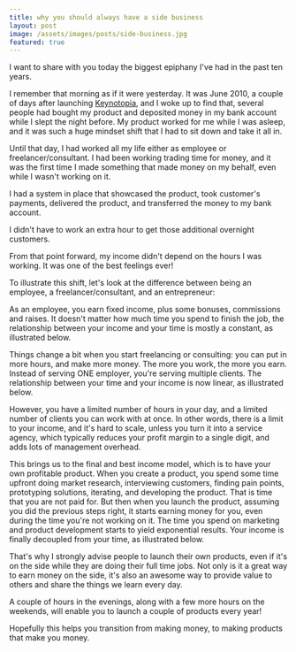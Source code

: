```yaml
---
title: why you should always have a side business
layout: post
image: /assets/images/posts/side-business.jpg
featured: true
---
```


I want to share with you today the biggest epiphany I've had in the past ten years.

I remember that morning as if it were yesterday. It was June 2010, a couple of days after launching <a href="http://keynotopia.com" target="_blank">Keynotopia</a>, and I woke up to find that, several people had bought my product and deposited money in my bank account while I slept the night before. My product worked for me while I was asleep, and it was such a huge mindset shift that I had to sit down and take it all in.

Until that day, I had worked all my life either as employee or freelancer/consultant. I had been working trading time for money, and it was the first time I made something that made money on my behalf, even while I wasn't working on it.

I had a system in place that showcased the product, took customer's payments, delivered the product, and transferred the money to my bank account.

I didn't have to work an extra hour to get those additional overnight customers.

From that point forward, my income didn't depend on the hours I was working. It was one of the best feelings ever!

To illustrate this shift, let's look at the difference between being an employee, a freelancer/consultant, and an entrepreneur:

As an employee, you earn fixed income, plus some bonuses, commissions and raises. It doesn't matter how much time you spend to finish the job, the relationship between your income and your time is mostly a constant, as illustrated below.

<amp-img width="375" height="294" layout="responsive" src="/assets/images/posts/fixed-income.png"></amp-img>

Things change a bit when you start freelancing or consulting: you can put in more hours, and make more money. The more you work, the more you earn. Instead of serving ONE employer, you're serving multiple clients. The relationship between your time and your income is now linear, as illustrated below. 

<amp-img width="375" height="294" layout="responsive" src="/assets/images/posts/linear-income.png"></amp-img>


However, you have a limited number of hours in your day, and a limited number of clients you can work with at once. In other words, there is a limit to your income, and it's hard to scale, unless you turn it into a service agency, which typically reduces your profit margin to a single digit, and adds lots of management overhead.

This brings us to the final and best income model, which is to have your own profitable product. When you create a product, you spend some time upfront doing market research, interviewing customers, finding pain points, prototyping solutions, iterating, and developing the product. That is time that you are not paid for. But then when you launch the product, assuming you did the previous steps right, it starts earning money for you, even during the time you're not working on it. The time you spend on marketing  and product development starts to yield exponential results. Your income is finally decoupled from your time, as illustrated below.

<amp-img width="375" height="294" layout="responsive" src="/assets/images/posts/exponential-income.png"></amp-img>


That's why I strongly advise people to launch their own products, even if it's on the side while they are doing their full time jobs. Not only is it a great way to earn money on the side, it's also an awesome way to provide value to others and share the things we learn every day.

A couple of hours in the evenings, along with a few more hours on the weekends, will enable you to launch a couple of products every year!

Hopefully this helps you transition from making money, to making products that make you money.